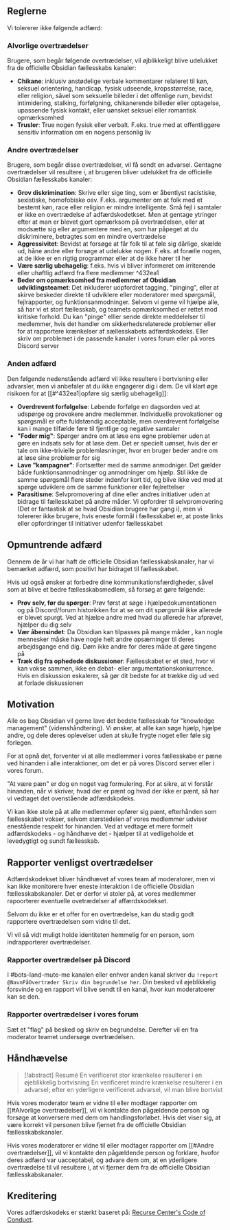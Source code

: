 ## Reglerne

Vi tolererer ikke følgende adfærd:

### Alvorlige overtrædelser

Brugere, som begår følgende overtrædelser, vil øjblikkeligt blive udelukket fra de officielle Obsidian fællesskabs kanaler:

- **Chikane**: inklusiv anstødelige verbale kommentarer relateret til køn, seksuel orientering, handicap, fysisk udseende, kropsstørrelse, race, eller religion, såvel som seksuelle billeder i det offenlige rum, bevidst intimidering, stalking, forfølgning, chikanerende billeder eller optagelse, upassende fysisk kontakt, eller uønsket seksuel eller romantisk opmærksomhed
- **Trusler**: True nogen fysisk eller verbalt. F.eks. true med at offentliggøre sensitiv information om en nogens personlig liv

### Andre overtrædelser

Brugere, som begår disse overtrædelser, vil få sendt en advarsel. Gentagne overtrædelser vil resultere i, at brugeren bliver udelukket fra  de officielle Obsidian fællesskabs kanaler:

- **Grov diskrimination**: Skrive eller sige ting, som er åbentlyst racistiske, sexistiske, homofobiske osv. F.eks. argumenter om at folk med et bestemt køn, race eller religion er mindre intelligente. Små fejl i samtaler er ikke en overtrædelse af adfærdskodetkset. Men at gentage ytringer efter at man er blevet gjort opmærksom på overtrædelsen, eller at modsætte sig eller argumentere med en, som har påpeget at du diskriminere, betragtes som en mindre overtrædelse
- **Aggressivitet**: Bevidst at forsøge at får folk til at føle sig dårlige, skælde ud, håne andre eller forsøge at udelukke nogen. F.eks. at forælle nogen, at de ikke er en rigtig  programmør eller at de ikke hører til her
- **Være særlig ubehagelig**: f.eks. hvis vi bliver informeret om irriterende eller uhøftlig adfærd fra flere medlemmer ^432ea1
- **Beder om opmærksomhed fra medlemmer af Obsidian udviklingsteamet**: Det inkluderer uopfordret tagging, "pinging", eller at skirve beskeder direkte til udviklere eller moderatorer med spørgsmål, fejlrapporter, og funktionsanmodninger. Selvom vi gerne vil hjælpe alle, så har vi et stort fællesskab, og teamets opmærksomhed er rettet mod kritiske forhold. Du kan "pinge" elller sende direkte meddelelser til medlemmer, hvis det handler om sikkerhedsrelaterede problemer eller for at rapportere krænkelser af sællesskabets adfærdskodeks. Eller skriv om problemet i de passende kanaler i  vores forum eller på vores Discord server

### Anden adfærd

Den følgende nedenstående adfærd vil ikke resultere i bortvisning eller advarsler, men vi anbefaler at du ikke engagerer dig i dem. De vil klart øge risikoen for at [[#^432ea1|opføre sig særlig ubehagelig]]:

- **Overdrevent forfølgelse**: Løbende forfølge en dagsorden ved at udspørge og provokere andre medlemmer. Individuelle provokationer og spørgsmål er ofte fuldstændig acceptable, men overdrevent forfølgelse kan i mange tilfælde føre til fjentlige og negative samtaler
- **"Foder mig"**: Spørger andre om at løse ens egne problemer uden at gøre en indsats selv for at løse dem. Det er specielt uønset, hvis der er tale om ikke-trivielle problemløsninger, hvor en bruger beder andre om at løse sine problemer for sig
- **Lave "kampagner"**: Fortsætter med de samme anmodniger. Det gælder både funktionsanmodninger og anmodninger om hjælp. Stil ikke de samme spørgsmål flere steder indenfor kort tid, og blive ikke ved med at spørge udviklere om de samme funktioner eller fejlrettelser
- **Parasitisme**: Selvpromovering af dine eller andres initiativer uden at bidrage til fællesskabet på andre måder. Vi opfordrer til selvpromovering (Det er fantastisk at se hvad Obsidian brugere har gang i), men vi tolererer ikke brugere, hvis eneste formål i fællesskabet er, at poste links eller opfordringer til initiativer udenfor fællesskabet

## Opmuntrende adfærd

Gennem de år vi har haft de officielle Obsidian fællesskabskanaler, har vi bemærket adfærd, som positivt har bidraget til fællesskabet.

Hvis ud også ønsker at forbedre dine kommunikationsfærdigheder, såvel som at blive et bedre fællesskabsmedlem, så forsøg at gøre følgende:

- **Prøv selv, før du spørger**: Prøv først at søge i hjælpedokumentationen og på Discord/forum historikken for at se om dit spørgsmål ikke allerede er blevet spurgt. Ved at hjælpe andre med hvad du allerede har afprøvet, hjælper du dig selv
- **Vær åbensindet**: Da Obsidian kan tilpasses på mange måder , kan nogle mennesker måske have nogle helt andre opsærninger til deres arbejdsgange end dig. Døm ikke andre for deres måde at gøre tingene på
- **Træk dig fra ophedede diskussioner**: Fællesskabet er et sted, hvor vi kan vokse sammen, ikke en debat- eller argumentationskonkurrence. Hvis en diskussion eskalerer, så gør dit bedste for at trække dig ud ved at forlade diskussionen

## Motivation

Alle os bag Obsidian vil gerne lave det bedste fællesskab for "knowledge management" (videnshåndtering). Vi ønsker, at allle kan søge hjælp, hjælpe andre, og dele deres oplevelser uden at skulle frygte noget eller føle sig forlegen.

For at opnå det, forventer vi at alle medlemmer i vores fællesskabe er pæne ved hinanden i alle interaktioner, om det er på vores Discord server eller i vores forum.

"At være pæn" er dog en noget vag formulering. For at sikre, at vi forstår hinanden, når vi skriver, hvad der er pænt og hvad der ikke er pænt, så har vi vedtaget det ovenstående adfærdskodeks.

Vi kan ikke stole på at alle medlemmer opfører sig pænt, efterhånden som fællesskabet vokser, selvom størstedelen af vores medlemmer udviser enestående respekt for hinanden. Ved at vedtage et mere formelt adfærdskodeks - og håndhæve det - hjælper til at vedligeholde et levedygtigt og sundt fællesskab.

## Rapporter venligst overtrædelser

Adfærdskodekset bliver håndhævet af vores team af moderatorer, men vi kan ikke monitorere hver eneste interaktion i de officielle Obsidian fællesskabskanaler. Det er derfor vi stoler på, at vores medlemmer rapoorterer eventuelle ovetrædelser af affærdskodekset.

Selvom du ikke er et offer for en overtrædelse, kan du stadig godt rapportere overtrædelsen som vidne til det.

Vi vil så vidt muligt holde identiteten hemmelig for en person, som indrapporterer overtrædelser.

### Rapporter overtrædelser på Discord

I \#bots-land-mute-me kanalen eller enhver anden kanal skriver du `!report @NavnPåOvertræder Skriv din begrundelse her`. Din besked vil øjeblikkelig forsvinde og en rapport vil blive sendt til en kanal, hvor kun moderatoerer kan se den.

### Rapporter overtrædelser i vores forum

Sæt et "flag" på besked og skriv en begrundelse. Derefter vil en fra moderator teamet undersøge overtrædelsen.

## Håndhævelse

> [!abstract] Resumé
> En verificeret stor krænkelse resulterer i en øjeblikkelig bortvisning
> En verificeret mindre krænkelse resulterer i en advarsel; efter en yderligere verificeret advarsel, vil man blive bortvist

Hvis vores moderator team er vidne til eller modtager rapporter om [[#Alvorlige overtrædelser]], vil vi kontakte den pågældende person og forsøge at konversere med dem om handlingsforløbet. Hvis det viser sig, at være korrekt vil personen blive fjernet fra de officielle Obsidian fællesskabskanaler.

Hvis vores moderatorer er vidne til eller modtager rapporter om [[#Andre overtrædelser]], vil vi kontakte den pågældende person og forklare, hvofor deres adfærd var uacceptabel, og advare dem om, at en yderligere overtrædelse til vil resultere i, at vi fjerner dem fra de officielle Obsidian fællesskabskanaler.

## Kreditering

Vores adfærdskodeks er stærkt baseret på: [Recurse Center's Code of Conduct](https://www.recurse.com/code-of-conduct).
